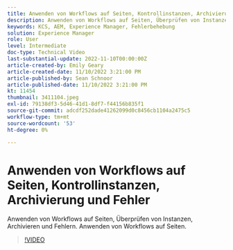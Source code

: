 ```yaml
---
title: Anwenden von Workflows auf Seiten, Kontrollinstanzen, Archivierung und Fehler
description: Anwenden von Workflows auf Seiten, Überprüfen von Instanzen, Archivieren und Fehlern. Anwenden von Workflows auf Seiten.
keywords: KCS, AEM, Experience Manager, Fehlerbehebung
solution: Experience Manager
role: User
level: Intermediate
doc-type: Technical Video
last-substantial-update: 2022-11-10T00:00:00Z
article-created-by: Emily Geary
article-created-date: 11/10/2022 3:21:00 PM
article-published-by: Sean Schnoor
article-published-date: 11/10/2022 3:21:00 PM
kt: 11454
thumbnail: 3411104.jpeg
exl-id: 79138df3-5d46-41d1-8df7-f44156b835f1
source-git-commit: adcdf252dade41262099d0c8456cb1104a2475c5
workflow-type: tm+mt
source-wordcount: '53'
ht-degree: 0%

---
```


# Anwenden von Workflows auf Seiten, Kontrollinstanzen, Archivierung und Fehler

Anwenden von Workflows auf Seiten, Überprüfen von Instanzen, Archivieren und Fehlern. Anwenden von Workflows auf Seiten.

>[!VIDEO](https://video.tv.adobe.com/v/3411104/?quality=12&learn=on)

